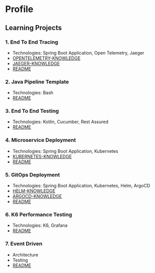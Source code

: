 # Profile

## Learning Projects

### 1. End To End Tracing

- Technologies: Spring Boot Application, Open Telemetry, Jaeger
- [OPENTELEMETRY-KNOWLEDGE](https://github.com/CuongDang-DevSecOps/End-To-End-Tracing/blob/main/OPENTELEMETRY-KNOWLEDGE.md)
- [JAEGER-KNOWLEDGE](https://github.com/CuongDang-DevSecOps/End-To-End-Tracing/blob/main/JAEGER-KNOWLEDGE.md)
- [README](https://github.com/CuongDang-DevSecOps/End-To-End-Tracing)

### 2. Java Pipeline Template

- Technologies: Bash
- [README](https://github.com/CuongDang-DevSecOps/java-pipeline-templates)

### 3. End To End Testing

- Technologies: Kotlin, Cucumber, Rest Assured
- [README](https://github.com/CuongDang-DevSecOps/End-To-End-Testing)

### 4. Microservice Deployment

- Technologies: Spring Boot Application, Kubernetes
- [KUBERNETES-KNOWLEDGE](https://github.com/CuongDang-DevSecOps/Microservice-Deployment/blob/main/KUBERNETES-KNOWLEDGE.md)
- [README](https://github.com/CuongDang-DevSecOps/Microservice-Deployment)

### 5. GitOps Deployment

- Technologies: Spring Boot Application, Kubernetes, Helm, ArgoCD
- [HELM-KNOWLEDGE](https://github.com/CuongDang-DevSecOps/GitOps-Deployment/blob/main/HELM-KNOWLEDGE.md)
- [ARGOCD-KNOWLEDGE](https://github.com/CuongDang-DevSecOps/GitOps-Deployment/blob/main/ARGOCD-KNOWLEDGE.md)
- [README](https://github.com/CuongDang-DevSecOps/GitOps-Deployment)

### 6. K6 Performance Testing

- Technologies: K6, Grafana
- [README](https://github.com/CuongDang-DevSecOps/K6-Performance-Testing)

### 7. Event Driven

- Architecture
- Testing
- [README](https://github.com/CuongDang-DevSecOps/Event-Driven)
